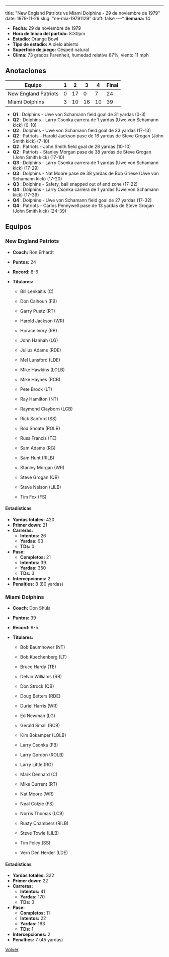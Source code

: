 ---
title: "New England Patriots vs Miami Dolphins - 29 de noviembre de 1979"
date: 1979-11-29
slug: "ne-mia-19791129"
draft: false
---* **Semana:** 14
* **Fecha:** 29 de noviembre de 1979
* **Hora de Inicio del partido:** 8:30pm
* **Estadio:** Orange Bowl
* **Tipo de estadio:** A cielo abierto
* **Superficie de juego:** Césped natural
* **Clima:** 73 grados Farenheit, humedad relativa 87%, viento 11 mph




## Anotaciones
| Equipo | 1 | 2 | 3 | 4 | Final |
|--------|---|---|---|---|-------|
| New England Patriots  | 0 | 17 | 0 | 7  | 24 |
| Miami Dolphins  | 3 | 10 | 16 | 10  | 39 |
* **Q1** : Dolphins - Uwe von Schamann field goal de 31 yardas (0-3)
* **Q2** : Dolphins - Larry Csonka carrera de 1 yardas (Uwe von Schamann kick) (0-10)
* **Q2** : Dolphins - Uwe von Schamann field goal de 33 yardas (17-13)
* **Q2** : Patriots - Harold Jackson pase de 16 yardas de Steve Grogan (John Smith kick) (7-10)
* **Q2** : Patriots - John Smith field goal de 28 yardas (10-10)
* **Q2** : Patriots - Stanley Morgan pase de 38 yardas de Steve Grogan (John Smith kick) (17-10)
* **Q3** : Dolphins - Larry Csonka carrera de 1 yardas (Uwe von Schamann kick) (17-29)
* **Q3** : Dolphins - Nat Moore pase de 38 yardas de Bob Griese (Uwe von Schamann kick) (17-20)
* **Q3** : Dolphins - Safety, ball snapped out of end zone (17-22)
* **Q4** : Dolphins - Larry Csonka carrera de 1 yardas (Uwe von Schamann kick) (17-39)
* **Q4** : Dolphins - Uwe von Schamann field goal de 27 yardas (17-32)
* **Q4** : Patriots - Carlos Pennywell pase de 13 yardas de Steve Grogan (John Smith kick) (24-39)


## Equipos


### New England Patriots
* **Coach:** Ron Erhardt
* **Puntos:** 24
* **Record:** 8-6
* **Titulares:** 

  * Bill Lenkaitis (C) 

  * Don Calhoun (FB) 

  * Garry Puetz (RT) 

  * Harold Jackson (WR) 

  * Horace Ivory (RB) 

  * John Hannah (LG) 

  * Julius Adams (RDE) 

  * Mel Lunsford (LDE) 

  * Mike Hawkins (LOLB) 

  * Mike Haynes (RCB) 

  * Pete Brock (LT) 

  * Ray Hamilton (NT) 

  * Raymond Clayborn (LCB) 

  * Rick Sanford (SS) 

  * Rod Shoate (ROLB) 

  * Russ Francis (TE) 

  * Sam Adams (RG) 

  * Sam Hunt (RILB) 

  * Stanley Morgan (WR) 

  * Steve Grogan (QB) 

  * Steve Nelson (LILB) 

  * Tim Fox (FS) 

#### Estadísticas
* **Yardas totales:** 420
* **Primer down:** 21
* **Carreras:**
  * **Intentos:** 26
  * **Yardas:** 93
  * **TDs:** 0
* **Pase:**
  * **Completos:** 21
  * **Intentos:** 39
  * **Yardas:** 350
  * **TDs:** 3
* **Intercepciones:** 2
* **Penalties:** 8 (80 yardas)

### Miami Dolphins
* **Coach:** Don Shula
* **Puntos:** 39
* **Record:** 9-5
* **Titulares:** 

  * Bob Baumhower (NT) 

  * Bob Kuechenberg (LT) 

  * Bruce Hardy (TE) 

  * Delvin Williams (RB) 

  * Don Strock (QB) 

  * Doug Betters (RDE) 

  * Duriel Harris (WR) 

  * Ed Newman (LG) 

  * Gerald Small (RCB) 

  * Kim Bokamper (LOLB) 

  * Larry Csonka (FB) 

  * Larry Gordon (ROLB) 

  * Larry Little (RG) 

  * Mark Dennard (C) 

  * Mike Current (RT) 

  * Nat Moore (WR) 

  * Neal Colzie (FS) 

  * Norris Thomas (LCB) 

  * Rusty Chambers (RILB) 

  * Steve Towle (LILB) 

  * Tim Foley (SS) 

  * Vern Den Herder (LDE) 

#### Estadísticas
* **Yardas totales:** 322
* **Primer down:** 22
* **Carreras:**
  * **Intentos:** 41
  * **Yardas:** 170
  * **TDs:** 3
* **Pase:**
  * **Completos:** 11
  * **Intentos:** 22
  * **Yardas:** 163
  * **TDs:** 1
* **Intercepciones:** 2
* **Penalties:** 7 (45 yardas)


[Volver](/historia/1979)
